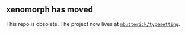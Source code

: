 ## xenomorph has moved

This repo is obsolete. The project now lives at [`mbutterick/typesetting`](https://github.com/mbutterick/typesetting).
